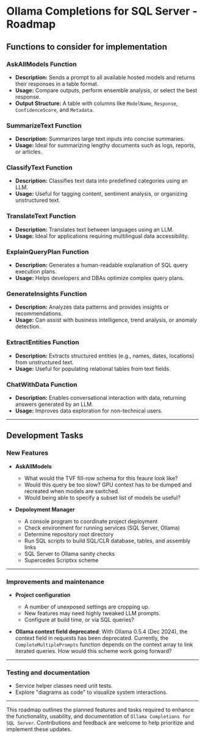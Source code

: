 # Ollama Completions for SQL Server - Roadmap

## Functions to consider for implementation

### AskAllModels Function
- **Description:** Sends a prompt to all available hosted models and returns their responses in a table format.
- **Usage:** Compare outputs, perform ensemble analysis, or select the best response.
- **Output Structure:** A table with columns like `ModelName`, `Response`, `ConfidenceScore`, and `Metadata`.

### SummarizeText Function
- **Description:** Summarizes large text inputs into concise summaries.
- **Usage:** Ideal for summarizing lengthy documents such as logs, reports, or articles.

### ClassifyText Function
- **Description:** Classifies text data into predefined categories using an LLM.
- **Usage:** Useful for tagging content, sentiment analysis, or organizing unstructured text.

### TranslateText Function
- **Description:** Translates text between languages using an LLM.
- **Usage:** Ideal for applications requiring multilingual data accessibility.

### ExplainQueryPlan Function
- **Description:** Generates a human-readable explanation of SQL query execution plans.
- **Usage:** Helps developers and DBAs optimize complex query plans.

### GenerateInsights Function
- **Description:** Analyzes data patterns and provides insights or recommendations.
- **Usage:** Can assist with business intelligence, trend analysis, or anomaly detection.

### ExtractEntities Function
- **Description:** Extracts structured entities (e.g., names, dates, locations) from unstructured text.
- **Usage:** Useful for populating relational tables from text fields.

### ChatWithData Function
- **Description:** Enables conversational interaction with data, returning answers generated by an LLM.
- **Usage:** Improves data exploration for non-technical users.

---

## Development Tasks

### New Features

- **AskAllModels**
  - What would the TVF fill-row schema for this feaure look like?
  - Would this query be too slow? GPU context has to be dumped and recreated when models are switched.
  - Would being able to specify a subset list of models be useful?

- **Depoloyment Manager**
  - A console program to coordinate project deployment
  - Check environment for running services (SQL Server, Ollama)
  - Determine repository root directory
  - Run SQL scripts to build SQL/CLR database, tables, and assembly links
  - SQL Server to Ollama sanity checks
  - Supercedes Scriptxx scheme

---

### Improvements and maintenance

- **Project configuration**
  - A number of unexposed settings are cropping up.
  - New features may need highly tweaked LLM prompts.
  - Configure at build time, or via SQL queries?

- **Ollama context field deprecated**: With Ollama 0.5.4 (Dec 2024), the context field in 
requests has been deprecated. Currently, the `CompleteMultiplePrompts` function
depends on the context array to link iterated queries. How would this scheme
work going forward?

---

### Testing and documentation

- Service helper classes need unit tests.
- Explore "diagrams as code" to visualize system interactions.

---

This roadmap outlines the planned features and tasks required to enhance the functionality, usability, 
and documentation of `Ollama Completions for SQL Server`. Contributions and feedback are welcome to help 
prioritize and implement these updates.
